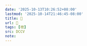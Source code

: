 ```yaml
---
date: '2025-10-13T10:26:52+08:00'
lastmod: '2025-10-14T21:46:45-08:00'
title: 􀒺
url: 􀒺
tags: [枝]
src: DCCV
note:
---
```

